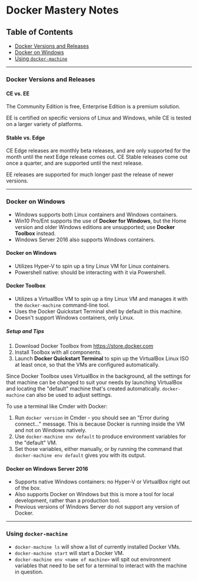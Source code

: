 # Docker Mastery Notes

## Table of Contents
- [Docker Versions and Releases](#docker-versions-and-releases)
- [Docker on Windows](#docker-on-windows)
- [Using `docker-machine`](#using-docker-machine)

---
### Docker Versions and Releases
#### CE vs. EE
The Community Edition is free, Enterprise Edition is a premium solution.

EE is certified on specific versions of Linux and Windows, while CE is tested on a larger variety of platforms.

#### Stable vs. Edge
CE Edge releases are monthly beta releases, and are only supported for the month until the next Edge release comes out.
CE Stable releases come out once a quarter, and are supported until the next release.

EE releases are supported for much longer past the release of newer versions.

---

### Docker on Windows
- Windows supports both Linux containers and Windows containers.
- Win10 Pro/Ent supports the use of **Docker for Windows**, but the Home version and older Windows editions are unsupported;
  use **Docker Toolbox** instead.
- Windows Server 2016 also supports Windows containers.

#### Docker on Windows
- Utilizes Hyper-V to spin up a tiny Linux VM for Linux containers.
- Powershell native: should be interacting with it via Powershell.

#### Docker Toolbox
- Utilizes a VirtualBox VM to spin up a tiny Linux VM and manages it with the `docker-machine` command-line tool.
- Uses the Docker Quickstart Terminal shell by default in this machine.
- Doesn't support Windows containers, only Linux.

##### Setup and Tips
1. Download Docker Toolbox from https://store.docker.com
2. Install Toolbox with all components.
3. Launch **Docker Quickstart Terminal** to spin up the VirtualBox Linux ISO at least once, so that the VMs are configured automatically.

Since Docker Toolbox uses VirtualBox in the background, all the settings for that machine can be changed to suit your needs
by launching VirtualBox and locating the "default" machine that's created automatically. `docker-machine` can also be used
to adjust settings.

To use a terminal like Cmder with Docker:
1. Run `docker version` in Cmder - you should see an "Error during connect..." message. This is because Docker is running
   inside the VM and not on Windows natively.
2. Use `docker-machine env default` to produce environment variables for the "default" VM.
3. Set those variables, either manually, or by running the command that `docker-machine env default` gives you with its output.

#### Docker on Windows Server 2016
- Supports native Windows containers: no Hyper-V or VirtualBox right out of the box.
- Also supports Docker on Windows but this is more a tool for local development, rather than a production tool.
- Previous versions of Windows Server do not support any version of Docker.
---

### Using `docker-machine`
- `docker-machine ls` will show a list of currently installed Docker VMs.
- `docker-machine start` will start a Docker VM.
- `docker-machine env <name of machine>` will spit out environment variables that need to be set for a terminal to interact with
  the machine in question.